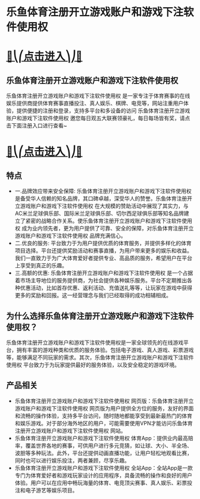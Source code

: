 # 乐鱼体育注册开立游戏账户和游戏下注软件使用权

# [🍉⎝⎛点击进入⎞⎠🍉](https://kkdd668.cn)
## 乐鱼体育注册开立游戏账户和游戏下注软件使用权
乐鱼体育注册开立游戏账户和游戏下注软件使用权 是一家专注于体育赛事的在线娱乐提供商提供体育赛事直播投注、真人娱乐、棋牌、电竞等，网站注重用户体验，提供便捷的注册和登录，支持多平台和多设备的访问 乐鱼体育注册开立游戏账户和游戏下注软件使用权 邀您每日观五大联赛领豪礼，每日每场皆有奖，请点击下面注册入口进行查看~
# [🍉⎝⎛点击进入⎞⎠🍉](https://kkdd668.cn)

## 特点
- 一.品牌效应带来安全保障: 乐鱼体育注册开立游戏账户和游戏下注软件使用权 是备受华人信赖的知名品牌，其口碑卓越，深受华人的赞誉。乐鱼体育注册开立游戏账户和游戏下注软件使用权 在大规模的赞助活动中展现了其实力，与AC米兰足球俱乐部、国际米兰足球俱乐部、切尔西足球俱乐部等知名品牌建立了紧密的战略合作关系。使乐鱼体育注册开立游戏账户和游戏下注软件使用权 成为业内领先者，更为用户提供了可靠、安全的保障，对乐鱼体育注册开立游戏账户和游戏下注软件使用权 品牌充满信心。
- 二.优良的服务: 平台致力于为用户提供优质的体育服务，并提供多样化的体育项目选择。平台还提供奖励活动和赛事直播，为用户带来更多的娱乐和收益。我们一直致力于为广大体育爱好者提供专业、高品质的服务，希望用户在平台上享受到真正的乐趣。
- 三.高额的优惠: 乐鱼体育注册开立游戏账户和游戏下注软件使用权 是一个占据着市场主导地位的服务提供商，为社会提供各种娱乐服务。平台不定期推出各种优惠活动，比如首存优惠、返利活动、充值送礼等等，让玩家在游戏中获得更多的奖励和回报。这一经营理念与我们已经取得的成功相辅相成。

## 为什么选择乐鱼体育注册开立游戏账户和游戏下注软件使用权？
乐鱼体育注册开立游戏账户和游戏下注软件使用权是一家全球领先的在线游戏平台，拥有丰富的游戏种类和优质的服务体验。包括电子游戏、真人游戏、彩票游戏等，能够满足不同玩家的需求。其次，乐鱼体育注册开立游戏账户和游戏下注软件使用权 平台致力于为玩家提供最好的服务体验，以及安全稳定的游戏环境。
## 产品相关
- 乐鱼体育注册开立游戏账户和游戏下注软件使用权 网页版：乐鱼体育注册开立游戏账户和游戏下注软件使用权 网页版为用户提供全方位的服务，友好的界面和流畅的操作体验，支持多平台访问，随时随地都能享受到最新最热门的体育和娱乐游戏。对于部分海外地区的用户，可能需要使用VPN才能访问乐鱼体育注册开立游戏账户和游戏下注软件使用权 网站。
- 乐鱼体育注册开立游戏账户和游戏下注软件使用权 体育App：提供业内最高赔率，覆盖世界各地的赛事，可供用户进行多元竞猜，如让球、大小、半全场、波胆等多种玩法。此外，平台还提供动画直播功能，让用户轻松地观看比赛，同时也可以进行娱乐投注，两者兼顾，尽享乐趣。
- 乐鱼体育注册开立游戏账户和游戏下注软件使用权 全站App：全站App是一款专门为体育爱好者和游戏玩家设计的应用程序，具备流畅的操作和良好的用户体验。用户可以在应用中畅玩海量的体育、电竞顶尖赛事、真人娱乐、彩票投注和电子游艺等娱乐项目。
